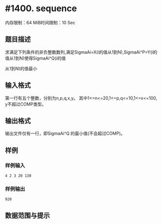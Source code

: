 # #1400. sequence

内存限制：64 MiB时间限制：10 Sec

## 题目描述

求满足下列条件的非负整数数列,满足SigmaAi=X(i的值从1到N),SigmaAi^P=Y(i的值从1到N)使得SigmaAi^Q(i的值

从1到N)的值最小

## 输入格式

第一行有五个整数，分别为n,p,q,x,y。 其中1<=n<=20,1<=p,q<=10,1<=x<=100, y不超过COMP类型。

## 输出格式

输出文件仅有一行，即SigmaAi^Q 的最小值(不会超过COMP)。

## 样例

### 样例输入

    
    4 2 3 20 130
    

### 样例输出

    
    920
    

## 数据范围与提示
